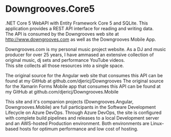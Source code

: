 # Downgrooves.Core5
.NET Core 5 WebAPI with Entity Framework Core 5 and SQLite.  This application provides a REST API interface for reading and writing data.  
The API is consumed by the Downgrooves web site at http://www.downgrooves.com as well as the Downgrooves Mobile App.

Downgrooves.com is my personal music project website.  As a DJ and music producer for over 25 years, I have ammased an extensive collection of original music, dj sets and performance YouTube videos.  
This site collects all those resources into a single space.

The original source for the Angular web site that consumes this API can be found at my GitHub at github.com/djericj/Downgrooves
The original source for the Xamarin Forms Mobile app that consumes this API can be found at my GitHub at github.com/djericj/Downgrooves.Mobile

This site and it's companion projects (Downgrooves.Angular, Downgrooves.Mobile) are full participants in the Software Development Lifecycle on Azure DevOps.  Through Azure DevOps, the site is configured with complete build pipelines and releases to a local Development server and an AWS-hosted Production environment.  Both environments are Linux-based hosts for optimum performance and low cost of hosting.
